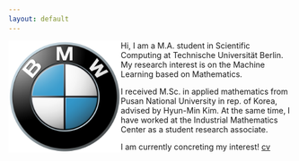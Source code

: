 ```yaml
---
layout: default
---
```


<div class="lead pretty-links">
<img src = "./assets/img/bmw_logo_PNG19707.png" width = "200" height = "200" align="left">
Hi, I am a M.A. student in Scientific Computing at Technische Universität Berlin. My research interest is on the Machine Learning based on Mathematics.

I received M.Sc. in applied mathematics from Pusan National University in rep. of Korea, advised by Hyun-Min Kim. At the same time, I have worked at the Industrial Mathematics Center as a student research associate.

I am currently concreting my interest! [cv](./assets/file/invitation_letter.pdf)

</div>
